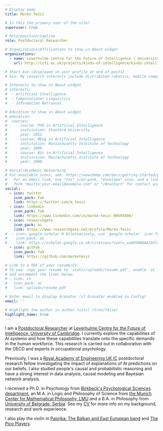 ```yaml
---
# Display name
title: Marko Tešić

# Is this the primary user of the site?
superuser: true

# Role/position/tagline
role: Postdoctoral Researcher

# Organizations/Affiliations to show in About widget
organizations:
  - name: Leverhulme Centre for the Future of Intelligence \ University of Cambridge
    url: http://lcfi.ac.uk/projects/kinds-of-intelligence/kinds-intelligence/

# Short bio (displayed in user profile at end of posts)
# bio: My research interests include distributed robotics, mobile computing and programmable matter.

# Interests to show in About widget
# interests:
#  - Artificial Intelligence
#  - Computational Linguistics
#  - Information Retrieval

# Education to show in About widget
# education:
#  courses:
#    - course: PhD in Artificial Intelligence
#      institution: Stanford University
#      year: 2012
#    - course: MEng in Artificial Intelligence
#      institution: Massachusetts Institute of Technology
#      year: 2009
#    - course: BSc in Artificial Intelligence
#      institution: Massachusetts Institute of Technology
#      year: 2008

# Social/Academic Networking
# For available icons, see: https://wowchemy.com/docs/getting-started/page-builder/#icons
#   For an email link, use "fas" icon pack, "envelope" icon, and a link in the
#   form "mailto:your-email@example.com" or "/#contact" for contact widget.
social:
  - icon: twitter
    icon_pack: fab
    link: https://twitter.com/m_tesic
  - icon: linkedin
    icon_pack: fab
    link: https://www.linkedin.com/in/marko-tesic-09b95886/
  - icon: researchgate
    icon_pack: ai
    link: https://www.researchgate.net/profile/Marko-Tesic
#  - icon: google-scholar # Alternatively, use `google-scholar` icon from `ai` icon pack
#    icon_pack: ai
#    link: https://scholar.google.co.uk/citations?user=_uxA9nMAAAAJ&hl=en&oi=ao
  - icon: github
    icon_pack: fab
    link: https://github.com/markotesic

# Link to a PDF of your resume/CV.
# To use: copy your resume to `static/uploads/resume.pdf`, enable `ai` icons in `params.toml`,
# and uncomment the lines below.
# - icon: cv
#   icon_pack: ai
#   link: uploads/resume.pdf

# Enter email to display Gravatar (if Gravatar enabled in Config)
email: ''

# Highlight the author in author lists? (true/false)
highlight_name: true
---
```


I am a [Postdoctoral Researcher](http://lcfi.ac.uk/people/marko-tesic/) at [Leverhulme Centre for the Future of Intelligence, University of Cambridge](http://lcfi.ac.uk/projects/kinds-of-intelligence/kinds-intelligence/). I currently explore the capabilities of AI systems and how these capabilities translate onto the specific demands in the human workforce. This research is carried out in collaboration with the OECD and experts in occupational psychology.

Previously, I was a [Royal Academy of Engineering UK IC](https://raeng.org.uk/programmes-and-prizes/programmes/uk-grants-and-prizes/support-for-research/uk-ic-postdoctoral-research-fellowships/awardees) postdoctoral research fellow investigating the impact of explanations of AI predictions on our beliefs. I also studied people's causal and probabilistic reasoning and have a strong interest in data analysis, causal modeling and Bayesian network analysis. 

I received a Ph.D. in Psychology from [Birkbeck's Psychological Sciences department](https://www.bbk.ac.uk/departments/psychology), an M.A. in Logic and Philosophy of Science from [the Munich Center for Mathematical Philosophy, LMU](https://www.mcmp.philosophie.uni-muenchen.de/index.html) and a B.A. in Philosophy from [University of Belgrade, Serbia](https://www.f.bg.ac.rs/en2). See my [CV](uploads/resume.pdf) for more info on my background, research and work experience.

I also play the violin in [Paprika: The Balkan and East European band](https://www.paprikamusic.com) and [The Pico Players](https://www.thepicoplayers.org).
